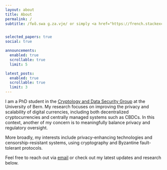```yaml
---
layout: about
title: About
permalink: /
subtitle: /fʁɑ̃.swa ɡ.za.vje/ or simply <a href="https://french.stackexchange.com/a/8383">FX /ˌɛfˈɛks/</a>


selected_papers: true
social: true

announcements:
  enabled: true
  scrollable: true
  limit: 5

latest_posts:
  enabled: true
  scrollable: true
  limit: 3
---
```


I am a PhD student in the [Cryptology and Data Security Group](https://crypto.unibe.ch/) at the University of Bern. My research focuses on improving the privacy and scalability of digital currencies, including both decentralized cryptocurrencies and centrally managed systems such as CBDCs. In this context, another of my concern is to meaningfully balance privacy and regulatory oversight.

More broadly, my interests include privacy-enhancing technologies and censorship-resistant systems, using cryptography and Byzantine fault-tolerant protocols.

Feel free to reach out via [email](mailto:francois-xavier.wicht@unibe.ch) or check out my latest updates and research below.
